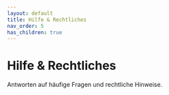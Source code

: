 ```yaml
---
layout: default
title: Hilfe & Rechtliches
nav_order: 5
has_children: true
---
```


# Hilfe & Rechtliches

Antworten auf häufige Fragen und rechtliche Hinweise.
